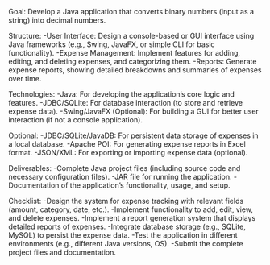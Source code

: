 Goal: Develop a Java application that converts binary numbers (input as a string) into decimal numbers.


Structure:
     -User Interface: Design a console-based or GUI interface using Java frameworks (e.g., Swing, JavaFX, or simple CLI for basic functionality).
     -Expense Management: Implement features for adding, editing, and deleting expenses, and categorizing them.
     -Reports: Generate expense reports, showing detailed breakdowns and summaries of expenses over time.


Technologies:
     -Java: For developing the application’s core logic and features.
     -JDBC/SQLite: For database interaction (to store and retrieve expense data).
     -Swing/JavaFX (Optional): For building a GUI for better user interaction (if not a console application).

Optional:
     -JDBC/SQLite/JavaDB: For persistent data storage of expenses in a local database.
     -Apache POI: For generating expense reports in Excel format.
     -JSON/XML: For exporting or importing expense data (optional).

Deliverables:
     -Complete Java project files (including source code and necessary configuration files).
     -JAR file for running the application.
     -Documentation of the application’s functionality, usage, and setup.

Checklist:
     -Design the system for expense tracking with relevant fields (amount, category, date, etc.).
     -Implement functionality to add, edit, view, and delete expenses.
     -Implement a report generation system that displays detailed reports of expenses.
     -Integrate database storage (e.g., SQLite, MySQL) to persist the expense data.
     -Test the application in different environments (e.g., different Java versions, OS).
     -Submit the complete project files and documentation.
